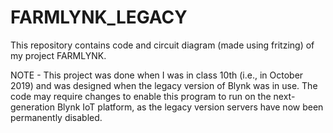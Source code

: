 # FARMLYNK_LEGACY
 This repository contains code and circuit diagram (made using fritzing) of my project FARMLYNK.

NOTE - This project was done when I was in class 10th (i.e., in October 2019) and was designed when the legacy version of Blynk was in use. The code may require changes to enable this program to run on the next-generation Blynk IoT platform, as the legacy version servers have now been permanently disabled. 

